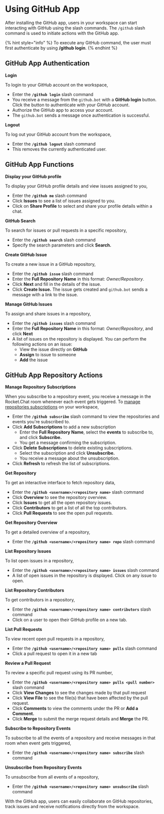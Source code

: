 # Using GitHub App

After installing the GitHub app, users in your workspace can start interacting with GitHub using the slash commands. The `/github` slash command is used to initiate actions with the GitHub app.&#x20;

{% hint style="info" %}
To execute any GitHub command, the user must first authenticate by using **/github login**.
{% endhint %}

## GitHub App Authentication

**Login**

To login to your GitHub account on the workspace,

* Enter the **`/github login`** slash command
* You receive a message from the `github.bot` with a **GitHub login** button. Click the button to authenticate with your GitHub account.
* Authorize the GitHub app to access your account.
* The `github.bot` sends a message once authentication is successful.

**Logout**

To log out your GitHub account from the workspace,

* Enter the  **`/github logout`** slash command
* This removes the currently authenticated user.

## GitHub App Functions

**Display your GitHub profile**

To display your GitHub profile details and view issues assigned to you,

* Enter the **`/github me`** slash command
* Click **Issues** to see a list of issues assigned to you.
* Click on **Share Profile** to select and share your profile details within a chat.

**GitHub Search**

To search for issues or pull requests in a specific repository,

* Enter the **`/github search`** slash command
* Specify the search parameters and click **Search.**

**Create GitHub Issue**

To create a new issue in a GitHub repository,

* Enter the **`/github issue`** slash command
* Enter the **Full Repository Name** in this format: _Owner/Repository_.
* Click **Next** and fill in the details of the issue.
* Click **Create Issue.** The issue gets created and `github.bot` sends a message with a link to the issue.

**Manage GitHub Issues**

To assign and share issues in a repository,

* Enter the **`/github issues`** slash command
* Enter the **Full Repository Name** in this format: _Owner/Repository_, and click **Next**
* A list of issues on the repository is displayed. You can perform  the following actions on an issue:
  * View the issue directly on **GitHub**
  * **Assign** to issue to someone
  * **Add** the issue

## GitHub App Repository Actions

**Manage Repository Subscriptions**

When you subscribe to a repository event, you receive a message in the Rocket.Chat room whenever each event gets triggered. To [manage repositories subscriptions](https://docs.github.com/en/account-and-profile/managing-subscriptions-and-notifications-on-github/managing-subscriptions-for-activity-on-github) on your workspace,&#x20;

* Enter the **`/github subscribe`** slash command to view the repositories and events you're subscribed to.
* Click **Add Subscriptions** to add a new subscription
  * Enter the **Full Repository Name**, select the **events** to subscribe to, and click **Subscribe.**
  * You get a message confirming the subscription.
* Click **Delete Subscriptions** to delete existing subscriptions.
  * Select the subscription and click **Unsubscribe.**
  * You receive a message about the unsubscription.
* Click **Refresh** to refresh the list of subscriptions.

**Get Repository**

&#x20;To get an interactive interface to fetch repository data,

* Enter the **`/github <username>/<repository name>`** slash command
* Click **Overview** to see the repository overview.
* Click **Issues** to get all the open repository issues.
* Click **Contributors** to get a list of all the top contributors.
* Click **Pull Requests** to see the open pull requests.

**Get Repository Overview**

To get a detailed overview of a repository,

* Enter the **`/github <username>/<repository name> repo`** slash command

**List Repository Issues**

To list open issues in a repository,

* Enter the **`/github <username>/<repository name> issues`** slash command
* A list of open issues in the repository is displayed. Click on any issue to open.

**List Repository Contributors**

To get contributors in a repository,

* Enter the **`/github <username>/<repository name> contributors`** slash command
* Click on a user to open their GitHub profile on a new tab.

**List Pull Requests**

To view recent open pull requests in a repository,

* Enter the **`/github <username>/<repository name> pulls`** slash command
* Click a pull request to open it in a new tab

**Review a Pull Request**

To review a specific pull request using its PR number,

* Enter the **`/github <username>/<repository name> pulls <pull number>`** slash command
* Click **View Changes** to see the changes made by that pull request
* Click **View File** to see the file(s) that have been affected by the pull request.
* Click **Comments** to view the comments under the PR or **Add a Comment.**
* Click **Merge** to submit the merge request details and **Merge** the PR.

**Subscribe to Repository Events**

To subscribe to all the events of a repository and receive messages in that room when event gets triggered,

* Enter the **`/github <username>/<repository name> subscribe`** slash command

**Unsubscribe from Repository Events**

To unsubscribe from all events of a repository,

* Enter the **`/github <username>/<repository name> unsubscribe`** slash command

With the GitHub app, users can easily collaborate on GitHub repositories, track issues and receive notifications directly from the workspace.
